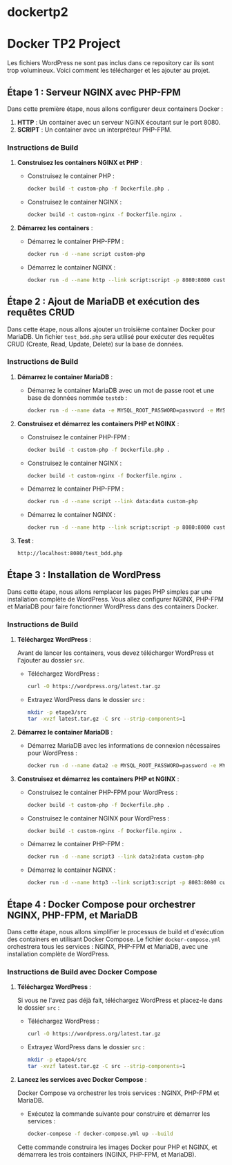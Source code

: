 # dockertp2
# Docker TP2 Project

Les fichiers WordPress ne sont pas inclus dans ce repository car ils sont trop volumineux. Voici comment les télécharger et les ajouter au projet.

## Étape 1 : Serveur NGINX avec PHP-FPM

Dans cette première étape, nous allons configurer deux containers Docker :
1. **HTTP** : Un container avec un serveur NGINX écoutant sur le port 8080.
2. **SCRIPT** : Un container avec un interpréteur PHP-FPM.

### Instructions de Build

1. **Construisez les containers NGINX et PHP** :

   - Construisez le container PHP :

     ```bash
     docker build -t custom-php -f Dockerfile.php .
     ```

   - Construisez le container NGINX :

     ```bash
     docker build -t custom-nginx -f Dockerfile.nginx .
     ```

2. **Démarrez les containers** :

   - Démarrez le container PHP-FPM :

     ```bash
     docker run -d --name script custom-php
     ```

   - Démarrez le container NGINX :

     ```bash
     docker run -d --name http --link script:script -p 8080:8080 custom-nginx
     ```

## Étape 2 : Ajout de MariaDB et exécution des requêtes CRUD

Dans cette étape, nous allons ajouter un troisième container Docker pour MariaDB. Un fichier `test_bdd.php` sera utilisé pour exécuter des requêtes CRUD (Create, Read, Update, Delete) sur la base de données.

### Instructions de Build

1. **Démarrez le container MariaDB** :

   - Démarrez le container MariaDB avec un mot de passe root et une base de données nommée `testdb` :

     ```bash
     docker run -d --name data -e MYSQL_ROOT_PASSWORD=password -e MYSQL_DATABASE=testdb mariadb
     ```

2. **Construisez et démarrez les containers PHP et NGINX** :

   - Construisez le container PHP-FPM :

     ```bash
     docker build -t custom-php -f Dockerfile.php .
     ```

   - Construisez le container NGINX :

     ```bash
     docker build -t custom-nginx -f Dockerfile.nginx .
     ```

   - Démarrez le container PHP-FPM :

     ```bash
     docker run -d --name script --link data:data custom-php
     ```

   - Démarrez le container NGINX :

     ```bash
     docker run -d --name http --link script:script -p 8080:8080 custom-nginx
     ```
3. **Test** : 
     ```bash
     http://localhost:8080/test_bdd.php
     ```

## Étape 3 : Installation de WordPress

Dans cette étape, nous allons remplacer les pages PHP simples par une installation complète de WordPress. Vous allez configurer NGINX, PHP-FPM et MariaDB pour faire fonctionner WordPress dans des containers Docker.

### Instructions de Build

1. **Téléchargez WordPress** :

   Avant de lancer les containers, vous devez télécharger WordPress et l'ajouter au dossier `src`.

   - Téléchargez WordPress :

     ```bash
     curl -O https://wordpress.org/latest.tar.gz
     ```

   - Extrayez WordPress dans le dossier `src` :

     ```bash
     mkdir -p etape3/src
     tar -xvzf latest.tar.gz -C src --strip-components=1
     ```

2. **Démarrez le container MariaDB** :

   - Démarrez MariaDB avec les informations de connexion nécessaires pour WordPress :

     ```bash
     docker run -d --name data2 -e MYSQL_ROOT_PASSWORD=password -e MYSQL_DATABASE=wordpress mariadb
     ```

3. **Construisez et démarrez les containers PHP et NGINX** :

   - Construisez le container PHP-FPM pour WordPress :

     ```bash
     docker build -t custom-php -f Dockerfile.php .
     ```

   - Construisez le container NGINX pour WordPress :

     ```bash
     docker build -t custom-nginx -f Dockerfile.nginx .
     ```

   - Démarrez le container PHP-FPM :

     ```bash
     docker run -d --name script3 --link data2:data custom-php
     ```

   - Démarrez le container NGINX :

     ```bash
     docker run -d --name http3 --link script3:script -p 8083:8080 custom-nginx
     ```
## Étape 4 : Docker Compose pour orchestrer NGINX, PHP-FPM, et MariaDB

Dans cette étape, nous allons simplifier le processus de build et d'exécution des containers en utilisant Docker Compose. Le fichier `docker-compose.yml` orchestrera tous les services : NGINX, PHP-FPM et MariaDB, avec une installation complète de WordPress.

### Instructions de Build avec Docker Compose

1. **Téléchargez WordPress** :

   Si vous ne l'avez pas déjà fait, téléchargez WordPress et placez-le dans le dossier `src` :

   - Téléchargez WordPress :

     ```bash
     curl -O https://wordpress.org/latest.tar.gz
     ```

   - Extrayez WordPress dans le dossier `src` :

     ```bash
     mkdir -p etape4/src
     tar -xvzf latest.tar.gz -C src --strip-components=1
     ```

2. **Lancez les services avec Docker Compose** :

   Docker Compose va orchestrer les trois services : NGINX, PHP-FPM et MariaDB.

   - Exécutez la commande suivante pour construire et démarrer les services :

     ```bash
     docker-compose -f docker-compose.yml up --build
     ```

   Cette commande construira les images Docker pour PHP et NGINX, et démarrera les trois containers (NGINX, PHP-FPM, et MariaDB).





